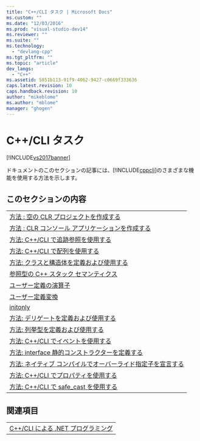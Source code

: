 ```yaml
---
title: "C++/CLI タスク | Microsoft Docs"
ms.custom: ""
ms.date: "12/03/2016"
ms.prod: "visual-studio-dev14"
ms.reviewer: ""
ms.suite: ""
ms.technology: 
  - "devlang-cpp"
ms.tgt_pltfrm: ""
ms.topic: "article"
dev_langs: 
  - "C++"
ms.assetid: 5851b113-91f9-4062-9427-c0669f333636
caps.latest.revision: 10
caps.handback.revision: 10
author: "mikeblome"
ms.author: "mblome"
manager: "ghogen"
---
```

# C++/CLI タスク
[!INCLUDE[vs2017banner](../assembler/inline/includes/vs2017banner.md)]

ドキュメントのこのセクションの記事には、[!INCLUDE[cppcli](../build/reference/includes/cppcli_md.md)]のさまざまな機能を使用する方法を示します。  
  
## このセクションの内容  
  
||  
|-|  
|[方法 : 空の CLR プロジェクトを作成する](../dotnet/how-to-create-clr-empty-projects.md)|  
|[方法 : CLR コンソール アプリケーションを作成する](../Topic/How%20to:%20Create%20CLR%20Console%20Applications%20\(C++-CLI\).md)|  
|[方法: C\+\+\/CLI で追跡参照を使用する](../dotnet/how-to-use-tracking-references-in-cpp-cli.md)|  
|[方法: C\+\+\/CLI で配列を使用する](../dotnet/how-to-use-arrays-in-cpp-cli.md)|  
|[方法: クラスと構造体を定義および使用する](../dotnet/how-to-define-and-consume-classes-and-structs-cpp-cli.md)|  
|[参照型の C\+\+ スタック セマンティクス](../dotnet/cpp-stack-semantics-for-reference-types.md)|  
|[ユーザー定義の演算子](../dotnet/user-defined-operators-cpp-cli.md)|  
|[ユーザー定義変換](../dotnet/user-defined-conversions-cpp-cli.md)|  
|[initonly](../dotnet/initonly-cpp-cli.md)|  
|[方法: デリゲートを定義および使用する](../Topic/How%20to:%20Define%20and%20Use%20Delegates%20\(C++-CLI\).md)|  
|[方法: 列挙型を定義および使用する](../Topic/How%20to:%20Define%20and%20consume%20enums%20in%20C++-CLI.md)|  
|[方法: C\+\+\/CLI でイベントを使用する](../dotnet/how-to-use-events-in-cpp-cli.md)|  
|[方法: interface 静的コンストラクターを定義する](../dotnet/how-to-define-an-interface-static-constructor-cpp-cli.md)|  
|[方法: ネイティブ コンパイルでオーバーライド指定子を宣言する](../dotnet/how-to-declare-override-specifiers-in-native-compilations-cpp-cli.md)|  
|[方法: C\+\+\/CLI でプロパティを使用する](../dotnet/how-to-use-properties-in-cpp-cli.md)|  
|[方法: C\+\+\/CLI で safe\_cast を使用する](../Topic/How%20to:%20Use%20safe_cast%20in%20C++-CLI.md)|  
  
## 関連項目  
  
||  
|-|  
|[C\+\+\/CLI による .NET プログラミング](../dotnet/dotnet-programming-with-cpp-cli-visual-cpp.md)|